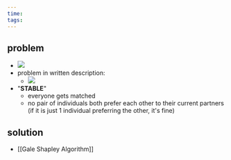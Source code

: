 ```yaml
---
time: 
tags:
---
```

## problem
- ![](https://i.imgur.com/jc5KjUR.png)
- problem in written description:
	- ![](https://i.imgur.com/H0wvsmK.png)
- "**STABLE**"
	- everyone gets matched
	- no pair of individuals both prefer each other to their current partners (if it is just 1 individual preferring the other, it's fine)
## solution
- [[Gale Shapley Algorithm]]
